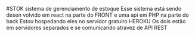#STOK sistema de gerenciamento de estoque
Esse sistema está sendo desen volvido em react na parte do FRONT e uma api em PHP na parte do back
Estou hospedando eles no servidor gratuiro HEROKU 
Os dois estão em servidores separados e se comunicando atravez de API REST
